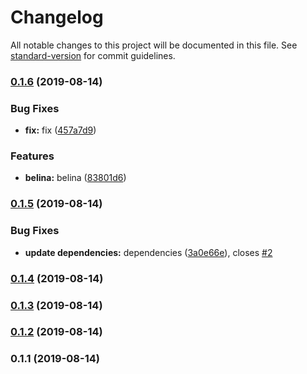 # Changelog

All notable changes to this project will be documented in this file. See [standard-version](https://github.com/conventional-changelog/standard-version) for commit guidelines.

### [0.1.6](https://github.com/LucasLeandroBR/semanticversion/compare/v0.1.5...v0.1.6) (2019-08-14)


### Bug Fixes

* **fix:** fix ([457a7d9](https://github.com/LucasLeandroBR/semanticversion/commit/457a7d9))


### Features

* **belina:** belina ([83801d6](https://github.com/LucasLeandroBR/semanticversion/commit/83801d6))

### [0.1.5](https://github.com/LucasLeandroBR/semanticversion/compare/v0.1.4...v0.1.5) (2019-08-14)


### Bug Fixes

* **update dependencies:** dependencies ([3a0e66e](https://github.com/LucasLeandroBR/semanticversion/commit/3a0e66e)), closes [#2](https://github.com/LucasLeandroBR/semanticversion/issues/2)

### [0.1.4](https://github.com/LucasLeandroBR/semanticversion/compare/v0.1.3...v0.1.4) (2019-08-14)

### [0.1.3](https://github.com/LucasLeandroBR/semanticversion/compare/v0.1.2...v0.1.3) (2019-08-14)

### [0.1.2](https://github.com/LucasLeandroBR/semanticversion/compare/v0.1.1...v0.1.2) (2019-08-14)

### 0.1.1 (2019-08-14)
